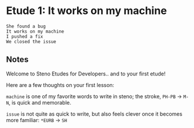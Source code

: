 # Etude 1: It works on my machine

```
She found a bug
It works on my machine
I pushed a fix
We closed the issue
```
## Notes

Welcome to Steno Etudes for Developers..
and to your first etude!

Here are a few thoughts on your first lesson:

`machine` is one of my favorite words to write in steno;
the stroke, `PH-PB` -> `M-N`, is quick and memorable.

`issue` is not quite as quick to write,
but also feels clever once it becomes more familiar:
`*EURB` -> `SH`
